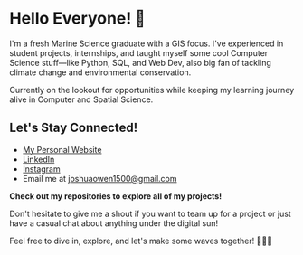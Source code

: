 # Hello Everyone! 👋

I'm a fresh Marine Science graduate with a GIS focus. I've experienced in student projects, internships, and taught myself some cool Computer Science stuff—like Python, SQL, and Web Dev, also big fan of tackling climate change and environmental conservation.

Currently on the lookout for opportunities while keeping my learning journey alive in Computer and Spatial Science.

## Let's Stay Connected!

- [My Personal Website](https://joshuaowm.github.io/Personal-Web/index.html)
- [LinkedIn](https://www.linkedin.com/in/joshuaowm/)
- [Instagram](https://www.instagram.com/joshuaowm/)
- Email me at joshuaowen1500@gmail.com 

**Check out my repositories to explore all of my projects!**

Don't hesitate to give me a shout if you want to team up for a project or just have a casual chat about anything under the digital sun!

Feel free to dive in, explore, and let's make some waves together! 🌊🌐🚀
